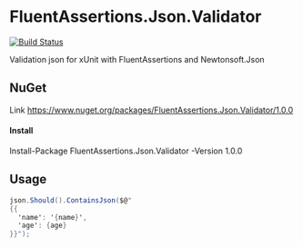 # FluentAssertions.Json.Validator

[![Build Status](https://travis-ci.com/Winster332/FluentAssertions.Json.Validator.svg?branch=master)](https://travis-ci.com/Winster332/FluentAssertions.Json.Validator)

Validation json for xUnit with FluentAssertions and Newtonsoft.Json

## NuGet

Link https://www.nuget.org/packages/FluentAssertions.Json.Validator/1.0.0

#### Install

Install-Package FluentAssertions.Json.Validator -Version 1.0.0

## Usage
```C#
json.Should().ContainsJson($@"
{{
  'name': '{name}',
  'age': {age}
}}");
```
